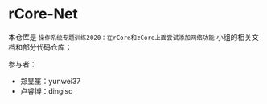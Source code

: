 # rCore-Net

本仓库是 `操作系统专题训练2020：在rCore和zCore上面尝试添加网络功能` 小组的相关文档和部分代码仓库；

参与者：

- 郑昱笙：yunwei37
- 卢睿博：dingiso